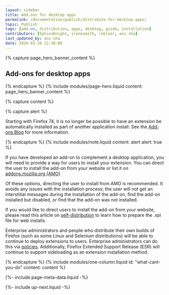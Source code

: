 ```yaml
---
layout: sidebar
title: Add-ons for desktop apps
permalink: /documentation/publish/distribute-for-desktop-apps/
topic: Publish
tags: [add-on, distribution, apps, desktop, guide, installation]
contributors: [SphinxKnight, irenesmith, rebloor, ani-sha]
last_updated_by: ani-sha
date: 2020-03-20 22:38:00
---
```


<!-- Page Hero Banner -->

{% capture page_hero_banner_content %}

## Add-ons for desktop apps

{% endcapture %}
{% include modules/page-hero.liquid
	content: page_hero_banner_content
%}

<!-- END: Page Hero Banner -->

<!-- Single Column Body Module -->

{% capture content %}

<!-- Alert -->

{% capture alert %}

Starting with Firefox 74, it is no longer be possible to have an extension be automatically installed as part of another application install. See the [Add-ons Blog](https://blog.mozilla.org/addons/2020/03/10/support-for-extension-sideloading-has-ended/) for more information.

{% endcapture %}
{% include modules/note.liquid
	content: alert
	alert: true
%}

<!-- END: Alert -->

If you have developed an add-on to complement a desktop application, you will need to provide a way for users to install your extension. You can direct the user to install the add-on from your website or list it on [addons.mozilla.org (AMO)](https://addons.mozilla.org)

Of these options, directing the user to install from AMO is recommended. It avoids any issues with the installation process; the user will not get an interstitial messages during the installation of the add-on, find the add-on installed but disabled, or find that the add-on was not installed.

If you would like to direct users to install the add-on from your website, please read this article on [self-distribution](/documentation/publish/submitting-an-add-on/#self-distribution) to learn how to prepare the .xpi file for web installs.

Enterprise administrators and people who distribute their own builds of Firefox (such as some Linux and Selenium distributions) will be able to continue to deploy extensions to users. Enterprise administrators can do this via [policies](https://github.com/mozilla/policy-templates#extensionsettings). Additionally, Firefox Extended Support Release (ESR) will continue to support sideloading as an extension installation method.

{% endcapture %}
{% include modules/one-column.liquid
  id: "what-cant-you-do"
  content: content
%}

<!-- END: Single Column Body Module -->

<!-- Meta Data -->

{%- include page-meta-data.liquid -%}

<!-- END: Meta Data -->

<!-- Up Next -->

{%- include up-next.liquid -%}

<!-- END: Up Next -->

